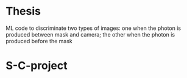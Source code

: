 # Thesis
ML code to discriminate two types of images: one when the photon is produced between mask and camera; the other when the photon is produced before the mask
# S-C-project
